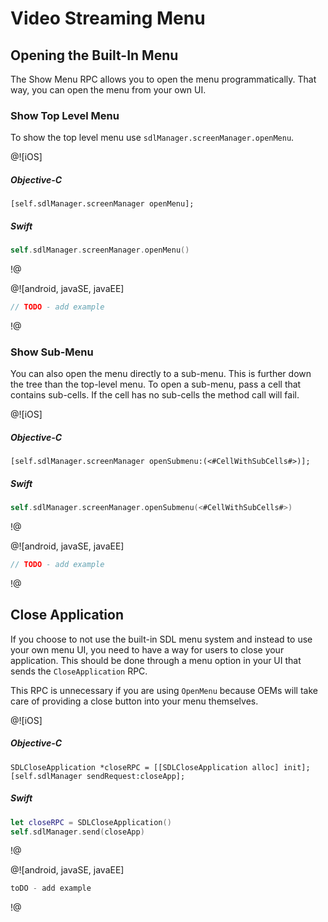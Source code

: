 # Video Streaming Menu

## Opening the Built-In Menu
The Show Menu RPC allows you to open the menu programmatically. That way, you can open the menu from your own UI.

### Show Top Level Menu
To show the top level menu use `sdlManager.screenManager.openMenu`.

@![iOS]
##### Objective-C
```objc
[self.sdlManager.screenManager openMenu];
```

##### Swift
```swift
self.sdlManager.screenManager.openMenu()
```
!@

@![android, javaSE, javaEE]
```java
// TODO - add example 
```
!@

### Show Sub-Menu
You can also open the menu directly to a sub-menu. This is further down the tree than the top-level menu. To open a sub-menu, pass a cell that contains sub-cells. If the cell has no sub-cells the method call will fail. 

@![iOS]
##### Objective-C
```objc
[self.sdlManager.screenManager openSubmenu:(<#CellWithSubCells#>)];
```

##### Swift
```swift
self.sdlManager.screenManager.openSubmenu(<#CellWithSubCells#>)
```
!@

@![android, javaSE, javaEE]
```java
// TODO - add example 
```
!@

## Close Application
If you choose to not use the built-in SDL menu system and instead to use your own menu UI, you need to have a way for users to close your application. This should be done through a menu option in your UI that sends the `CloseApplication` RPC. 

This RPC is unnecessary if you are using `OpenMenu` because OEMs will take care of providing a close button into your menu themselves.

@![iOS]
##### Objective-C
```objc
SDLCloseApplication *closeRPC = [[SDLCloseApplication alloc] init];
[self.sdlManager sendRequest:closeApp];
```

##### Swift
```swift
let closeRPC = SDLCloseApplication()
self.sdlManager.send(closeApp)
```
!@

@![android, javaSE, javaEE]
```java
toDO - add example 
```
!@


